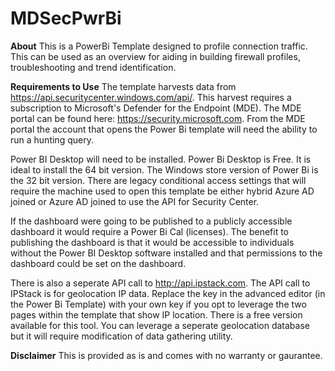 # MDSecPwrBi
**About**
This is a PowerBi Template designed to profile connection traffic. This can be used as an overview for aiding in building firewall profiles, troubleshooting and trend identification. 

**Requirements to Use**
The template harvests data from https://api.securitycenter.windows.com/api/. This harvest requires a subscription to Microsoft's Defender for the Endpoint (MDE). The MDE portal can be found here: https://security.microsoft.com. From the MDE portal the account that opens the Power Bi template will need the ability to run a hunting query. 

Power BI Desktop will need to be installed. Power Bi Desktop is Free. It is ideal to install the 64 bit version. The Windows store version of Power Bi is the 32 bit version. There are legacy conditional access settings that will require the machine used to open this template be either hybrid Azure AD joined or Azure AD joined to use the API for Security Center.

If the dashboard were going to be published to a publicly accessible dashboard it would require a Power Bi Cal (licenses). The benefit to publishing the dashboard is that it would be accessible to individuals without the Power BI Desktop software installed and that permissions to the dashboard could be set on the dashboard. 

There is also a seperate API call to http://api.ipstack.com. The API call to IPStack is for geolocation IP data.  Replace the key in the advanced editor (in the Power Bi Template) with your own key if you opt to leverage the two pages within the template that show IP location. There is a free version available for this tool. You can leverage a seperate geolocation database but it will require modification of data gathering utility.

**Disclaimer**
This is provided as is and comes with no warranty or gaurantee. 
